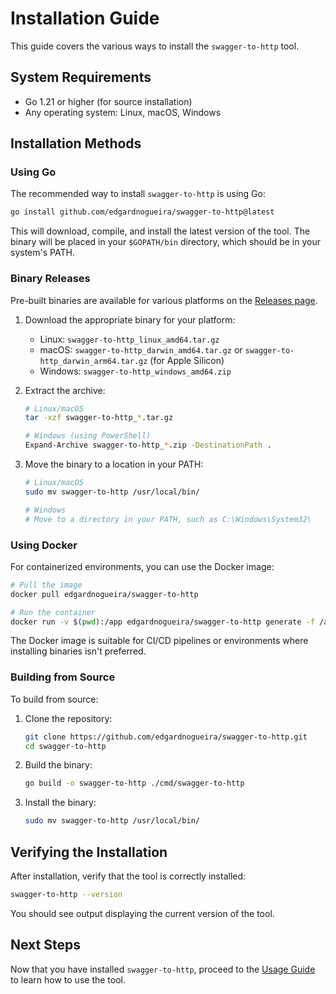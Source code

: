 # Installation Guide

This guide covers the various ways to install the `swagger-to-http` tool.

## System Requirements

- Go 1.21 or higher (for source installation)
- Any operating system: Linux, macOS, Windows

## Installation Methods

### Using Go

The recommended way to install `swagger-to-http` is using Go:

```bash
go install github.com/edgardnogueira/swagger-to-http@latest
```

This will download, compile, and install the latest version of the tool. The binary will be placed in your `$GOPATH/bin` directory, which should be in your system's PATH.

### Binary Releases

Pre-built binaries are available for various platforms on the [Releases page](https://github.com/edgardnogueira/swagger-to-http/releases).

1. Download the appropriate binary for your platform:
   - Linux: `swagger-to-http_linux_amd64.tar.gz`
   - macOS: `swagger-to-http_darwin_amd64.tar.gz` or `swagger-to-http_darwin_arm64.tar.gz` (for Apple Silicon)
   - Windows: `swagger-to-http_windows_amd64.zip`

2. Extract the archive:
   ```bash
   # Linux/macOS
   tar -xzf swagger-to-http_*.tar.gz
   
   # Windows (using PowerShell)
   Expand-Archive swagger-to-http_*.zip -DestinationPath .
   ```

3. Move the binary to a location in your PATH:
   ```bash
   # Linux/macOS
   sudo mv swagger-to-http /usr/local/bin/
   
   # Windows
   # Move to a directory in your PATH, such as C:\Windows\System32\
   ```

### Using Docker

For containerized environments, you can use the Docker image:

```bash
# Pull the image
docker pull edgardnogueira/swagger-to-http

# Run the container
docker run -v $(pwd):/app edgardnogueira/swagger-to-http generate -f /app/swagger.json -o /app/http-requests
```

The Docker image is suitable for CI/CD pipelines or environments where installing binaries isn't preferred.

### Building from Source

To build from source:

1. Clone the repository:
   ```bash
   git clone https://github.com/edgardnogueira/swagger-to-http.git
   cd swagger-to-http
   ```

2. Build the binary:
   ```bash
   go build -o swagger-to-http ./cmd/swagger-to-http
   ```

3. Install the binary:
   ```bash
   sudo mv swagger-to-http /usr/local/bin/
   ```

## Verifying the Installation

After installation, verify that the tool is correctly installed:

```bash
swagger-to-http --version
```

You should see output displaying the current version of the tool.

## Next Steps

Now that you have installed `swagger-to-http`, proceed to the [Usage Guide](usage.md) to learn how to use the tool.
